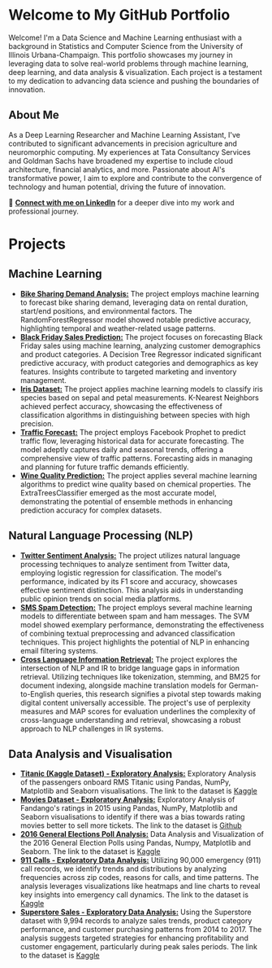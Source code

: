 # Welcome to My GitHub Portfolio

Welcome! I'm a Data Science and Machine Learning enthusiast with a background in Statistics and Computer Science from the University of Illinois Urbana-Champaign. This portfolio showcases my journey in leveraging data to solve real-world problems through machine learning, deep learning, and data analysis & visualization. Each project is a testament to my dedication to advancing data science and pushing the boundaries of innovation.

## About Me

As a Deep Learning Researcher and Machine Learning Assistant, I've contributed to significant advancements in precision agriculture and neuromorphic computing. My experiences at Tata Consultancy Services and Goldman Sachs have broadened my expertise to include cloud architecture, financial analytics, and more. Passionate about AI's transformative power, I aim to explore and contribute to the convergence of technology and human potential, driving the future of innovation.

🔗 **[Connect with me on LinkedIn](https://www.linkedin.com/in/kavinjindel)** for a deeper dive into my work and professional journey.


# Projects

## Machine Learning
- [**Bike Sharing Demand Analysis:**](https://github.com/kjdarthvader/Portfolio/blob/main/Bike%20Sharing%20Demand%20Analysis%20-%20Machine%20Learning.ipynb) The project employs machine learning to forecast bike sharing demand, leveraging data on rental duration, start/end positions, and environmental factors. The RandomForestRegressor model showed notable predictive accuracy, highlighting temporal and weather-related usage patterns.
- [**Black Friday Sales Prediction:**](https://github.com/kjdarthvader/Portfolio/blob/main/Black%20Friday%20Sales%20Prediction%20-%20Machine%20Learning.ipynb) The project focuses on forecasting Black Friday sales using machine learning, analyzing customer demographics and product categories. A Decision Tree Regressor indicated significant predictive accuracy, with product categories and demographics as key features. Insights contribute to targeted marketing and inventory management.
- [**Iris Dataset:**](https://github.com/kjdarthvader/Portfolio/blob/main/Iris%20Dataset%20-%20Machine%20Learning.ipynb) The project applies machine learning models to classify iris species based on sepal and petal measurements. K-Nearest Neighbors achieved perfect accuracy, showcasing the effectiveness of classification algorithms in distinguishing between species with high precision.
- [**Traffic Forecast:**](https://github.com/kjdarthvader/Portfolio/blob/main/Traffic%20Forecast%20-%20Machine%20Learning.ipynb) The project employs Facebook Prophet to predict traffic flow, leveraging historical data for accurate forecasting. The model adeptly captures daily and seasonal trends, offering a comprehensive view of traffic patterns. Forecasting aids in managing and planning for future traffic demands efficiently.
- [**Wine Quality Prediction:**](https://github.com/kjdarthvader/Portfolio/blob/main/Wine%20Quality%20Prediction%20-%20Machine%20Learning.ipynb) The project applies several machine learning algorithms to predict wine quality based on chemical properties. The ExtraTreesClassifier emerged as the most accurate model, demonstrating the potential of ensemble methods in enhancing prediction accuracy for complex datasets.

## Natural Language Processing (NLP)
- [**Twitter Sentiment Analysis:**](https://github.com/kjdarthvader/Portfolio/blob/main/Twitter%20Sentiment%20Analysis%20-%20NLP.ipynb) The project utilizes natural language processing techniques to analyze sentiment from Twitter data, employing logistic regression for classification. The model's performance, indicated by its F1 score and accuracy, showcases effective sentiment distinction. This analysis aids in understanding public opinion trends on social media platforms.
- [**SMS Spam Detection:**](https://github.com/kjdarthvader/Portfolio/blob/main/SMS%20Spam%20Detection%20-%20NLP.ipynb) The project employs several machine learning models to differentiate between spam and ham messages. The SVM model showed exemplary performance, demonstrating the effectiveness of combining textual preprocessing and advanced classification techniques. This project highlights the potential of NLP in enhancing email filtering systems.
- [**Cross Language Information Retrieval:**](https://github.com/kjdarthvader/Portfolio/blob/main/Cross%20Language%20Information%20Retrieval.ipynb) The project explores the intersection of NLP and IR to bridge language gaps in information retrieval. Utilizing techniques like tokenization, stemming, and BM25 for document indexing, alongside machine translation models for German-to-English queries, this research signifies a pivotal step towards making digital content universally accessible. The project's use of perplexity measures and MAP scores for evaluation underlines the complexity of cross-language understanding and retrieval, showcasing a robust approach to NLP challenges in IR systems.

## Data Analysis and Visualisation
- [**Titanic (Kaggle Dataset) - Exploratory Analysis:**](https://github.com/kjdarthvader/Portfolio/blob/main/911%20Calls%20-%20Exploratory%20Data%20Analysis.ipynb) Exploratory Analysis of the passengers onboard RMS Titanic using Pandas, NumPy, Matplotlib and Seaborn visualisations. The link to the dataset is [Kaggle](https://www.kaggle.com/datasets/yasserh/titanic-dataset)
- [**Movies Dataset - Exploratory Analysis:**](https://github.com/kjdarthvader/Portfolio/blob/main/Movies%20Dataset%20-%20Exploratory%20Analysis.ipynb) Exploratory Analysis of Fandango's ratings in 2015 using Pandas, NumPy, Matplotlib and Seaborn visualisations to identify if there was a bias towards rating movies better to sell more tickets. The link to the dataset is [Github](https://github.com/fivethirtyeight/data)
- [**2016 General Elections Poll Analysis:**](https://github.com/kjdarthvader/Portfolio/blob/main/Elections%20Poll%20Analysis.ipynb) Data Analysis and Visualization of the 2016 General Election Polls using Pandas, Numpy, Matplotlib and Seaborn. The link to the dataset is [Kaggle](https://www.kaggle.com/datasets/benhamner/2016-us-election)
- [**911 Calls - Exploratory Data Analysis:**](https://github.com/kjdarthvader/Portfolio/blob/main/911%20Calls%20-%20Exploratory%20Data%20Analysis.ipynb) Utilizing 90,000 emergency (911) call records, we identify trends and distributions by analyzing frequencies across zip codes, reasons for calls, and time patterns. The analysis leverages visualizations like heatmaps and line charts to reveal key insights into emergency call dynamics. The link to the dataset is [Kaggle](https://www.kaggle.com/datasets/mchirico/montcoalert)
- [**Superstore Sales - Exploratory Data Analysis:**](https://github.com/kjdarthvader/Portfolio/blob/main/Superstore%20Exploratory%20Data%20Analysis.ipynb) Using the Superstore dataset with 9,994 records to analyze sales trends, product category performance, and customer purchasing patterns from 2014 to 2017. The analysis suggests targeted strategies for enhancing profitability and customer engagement, particularly during peak sales periods. The link to the dataset is [Kaggle](https://www.kaggle.com/datasets/vivek468/superstore-dataset-final)
